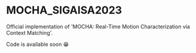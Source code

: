 # MOCHA_SIGAISA2023

Official implementation of 'MOCHA: Real-Time Motion Characterization via Context Matching'.

Code is available soon 😁
